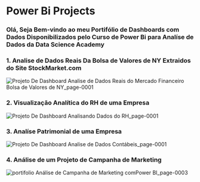 # Power Bi Projects
### Olá, Seja Bem-vindo ao meu Portifólio de Dashboards com Dados Disponibilizados pelo Curso de Power Bi para Analíse de Dados da Data Science Academy

### 1. Analise de Dados Reais Da Bolsa de Valores de NY Extraidos do Site StockMarket.com
![Projeto De Dashboard Analise de Dados Reais do Mercado Financeiro Bolsa de Valores de NY_page-0001](https://github.com/Erick-Dellevedove/Power-Bi-Projects/assets/140541961/9d2c0fa5-71e1-4f83-b0bc-2a808eb3f123)
### 2. Visualização Analítica do RH de uma Empresa
![Projeto De Dashboard Analisando Dados do RH_page-0001](https://github.com/Erick-Dellevedove/Power-Bi-Projects/assets/140541961/970d4eba-2ca4-48ac-80ce-1d6888cb1427)
### 3. Analíse Patrimonial de uma Empresa 
![Projeto De Dashboard Analise de Dados Contábeis_page-0001](https://github.com/Erick-Dellevedove/Power-Bi-Projects/assets/140541961/784688d4-bff9-48fb-9528-74a3e4e909ed)
### 4. Análise de um Projeto de Campanha de Marketing
![portifolio Análise de Campanha de Marketing comPower BI_page-0003](https://github.com/Erick-Dellevedove/Power-Bi-Projects/assets/140541961/4329f6aa-8437-4974-99b7-9cecbb7ba1dc)
